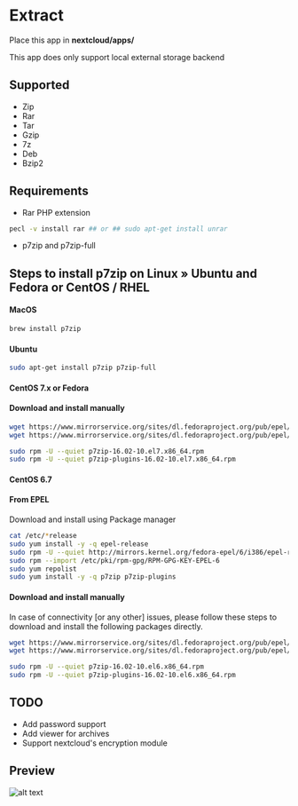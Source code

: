 <!--
 - SPDX-FileCopyrightText: 2025 LibreCode coop and contributors
 - SPDX-License-Identifier: AGPL-3.0-or-later
-->

# Extract
Place this app in **nextcloud/apps/**

This app does only support local external storage backend

## Supported

- Zip 
- Rar
- Tar
- Gzip
- 7z
- Deb
- Bzip2

## Requirements

- Rar PHP extension 
```bash
pecl -v install rar ## or ## sudo apt-get install unrar
```

- p7zip and p7zip-full 

## Steps to install p7zip on Linux &raquo; Ubuntu and Fedora or CentOS / RHEL

#### MacOS

```bash
brew install p7zip
```

#### Ubuntu

```bash
sudo apt-get install p7zip p7zip-full
```

#### CentOS 7.x or Fedora
#### Download and install manually 

```bash
wget https://www.mirrorservice.org/sites/dl.fedoraproject.org/pub/epel/7/x86_64/Packages/p/p7zip-16.02-10.el7.x86_64.rpm
wget https://www.mirrorservice.org/sites/dl.fedoraproject.org/pub/epel/7/x86_64/Packages/p/p7zip-plugins-16.02-10.el7.x86_64.rpm

sudo rpm -U --quiet p7zip-16.02-10.el7.x86_64.rpm
sudo rpm -U --quiet p7zip-plugins-16.02-10.el7.x86_64.rpm
```

#### CentOS 6.7
#### From EPEL
Download and install using Package manager

```bash
cat /etc/*release
sudo yum install -y -q epel-release
sudo rpm -U --quiet http://mirrors.kernel.org/fedora-epel/6/i386/epel-release-6-8.noarch.rpm
sudo rpm --import /etc/pki/rpm-gpg/RPM-GPG-KEY-EPEL-6
sudo yum repolist
sudo yum install -y -q p7zip p7zip-plugins
```

#### Download and install manually 
In case of connectivity [or any other] issues, please follow these steps to download and install the following packages directly.

```bash
wget https://www.mirrorservice.org/sites/dl.fedoraproject.org/pub/epel/6/x86_64/Packages/p/p7zip-16.02-10.el6.x86_64.rpm
wget https://www.mirrorservice.org/sites/dl.fedoraproject.org/pub/epel/6/x86_64/Packages/p/p7zip-plugins-16.02-10.el6.x86_64.rpm

sudo rpm -U --quiet p7zip-16.02-10.el6.x86_64.rpm
sudo rpm -U --quiet p7zip-plugins-16.02-10.el6.x86_64.rpm
```

## TODO

- Add password support
- Add viewer for archives
- Support nextcloud's encryption module

## Preview

![alt text](https://raw.githubusercontent.com/PaulLereverend/NextcloudExtract/master/img/extract.png)
